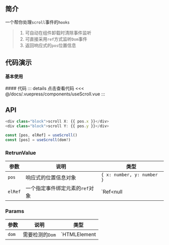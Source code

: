 ## 简介
一个帮你处理`scroll`事件的`hooks`
> 1. 可自动在组件卸载时清除事件监听  
> 2. 可直接采用`ref`方式监听`Dom`事件
> 3. 返回响应式的`pos`位置信息

## 代码演示
#### 基本使用  
<use-scroll />
#### 代码  
::: details 点击查看代码
<<< @/docs/.vuepress/components/useScroll.vue
:::


## API  
```ts
<div class="block">scroll X: {{ pos.x }}</div>
<div class="block">scroll Y: {{ pos.y }}</div>

const [pos, elRef] = useScroll()
const [pos] = useScroll(dom?)
```

### RetrunValue
| 参数 | 说明 | 类型 |
| --- | --- | --- |
| `pos` | 响应式的位置信息对象 | `{ x: number, y: number }` |
| `elRef` | 一个指定事件绑定元素的`ref`对象 | `Ref<null | HTMLElement>` |

### Params
| 参数 | 说明 | 类型 |
| --- | --- | --- |
| `dom` | 需要检测的`Dom` | `HTMLElement | (() => HTMLElement)` |
